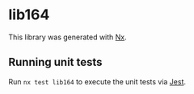 # lib164

This library was generated with [Nx](https://nx.dev).


## Running unit tests

Run `nx test lib164` to execute the unit tests via [Jest](https://jestjs.io).


